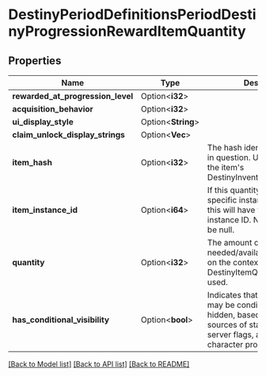 # DestinyPeriodDefinitionsPeriodDestinyProgressionRewardItemQuantity

## Properties

Name | Type | Description | Notes
------------ | ------------- | ------------- | -------------
**rewarded_at_progression_level** | Option<**i32**> |  | [optional]
**acquisition_behavior** | Option<**i32**> |  | [optional]
**ui_display_style** | Option<**String**> |  | [optional]
**claim_unlock_display_strings** | Option<**Vec<String>**> |  | [optional]
**item_hash** | Option<**i32**> | The hash identifier for the item in question. Use it to look up the item's DestinyInventoryItemDefinition. | [optional]
**item_instance_id** | Option<**i64**> | If this quantity is referring to a specific instance of an item, this will have the item's instance ID. Normally, this will be null. | [optional]
**quantity** | Option<**i32**> | The amount of the item needed/available depending on the context of where DestinyItemQuantity is being used. | [optional]
**has_conditional_visibility** | Option<**bool**> | Indicates that this item quantity may be conditionally shown or hidden, based on various sources of state. For example: server flags, account state, or character progress. | [optional]

[[Back to Model list]](../README.md#documentation-for-models) [[Back to API list]](../README.md#documentation-for-api-endpoints) [[Back to README]](../README.md)


